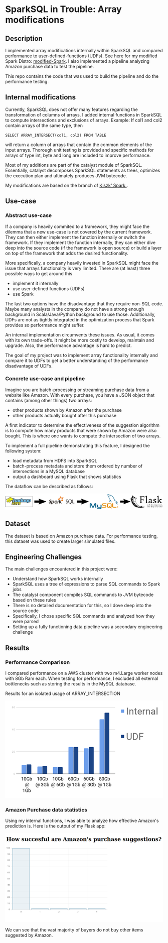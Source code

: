 # SparkSQL in Trouble: Array modifications


## Description
I implemented array modifications internally within SparkSQL and compared performance to
user-defined-functions (UDFs).
See here for my modified Spark Distro: [modified-Spark](https://github.com/bastihaase/spark).
I also implemented a pipeline analyzing Amazon purchase data to test the pipeline.


This repo contains the code that was used to build the pipeline and do the performance testing.

## Internal modifications

Currently, SparkSQL does not offer many features regarding
the transformation of columns of arrays.
I added internal functions in SparkSQL to compute
intersections and exclusions of arrays.
Example:
If col1 and col2 contain arrays of the same type, then

    SELECT ARRAY_INTERSECT(col1, col2) FROM TABLE

will return a column of arrays that contain the common elements of
the input arrays. Thorough unit testing is
provided and specific methods for arrays of type int, byte and long are
included to improve performance.

Most of my additions are part of the catalyst module of SparkSQL.
Essentially, catalyst decomposes SparkSQL statements as trees, optimizes
the execution plan and ultimately produces JVM bytecode.


My modifications are based on the branch of [Kiszk' Spark.](https://github.com/kiszk/spark).

## Use-case

### Abstract use-case

If a company is heavily commited to a framework, they might face the dilemma
that a new use-case is not covered by the current framework. They can then
either implement the function internally or switch the framework. If they
implement the function internally, they can either dive deep into the source code
(if the framework is open source) or build a layer on top of the framework that
adds the desired functionality.

More specifically, a company heavily invested in SparkSQL might face the issue
that arrays functionality is very limited. There are (at least) three possible ways
to get around this

- implement it internally
- use user-defined functions (UDFs)
- use Spark

The last two options have the disadvantage that they require non-SQL code. Maybe
many analysts in the company do not have a strong enough background in
Scala/Java/Python background to use those. Additionally, UDFs are not as tightly
integrated in the optimization process that Spark provides so performance might
suffer.

An internal implementation circumvents these issues. As usual, it comes with its
own trade-offs. It might be more costly to develop, maintain and upgrade.
Also, the performance advantage is hard to predict.

The goal of my project was to implement array functionality internally and
compare it to UDFs to get a better understanding of the performance disadvantage
of UDFs.

### Concrete use-case and pipeline

Imagine you are batch-processing or streaming purchase data from a website like Amazon.
With every purchase, you have a JSON object that contains (among other things)
two arrays:

- other products shown by Amazon  after the purchase
- other products actually bought after this purchase

A first indicator to determine the effectiveness of the suggestion algorithm is
to compute how many products that were shown by Amazon were also bought.
This is where one wants to compute the intersection of two arrays.

To implement a full pipeline demonstrating this feature, I designed
the following system:

- load metadata from HDFS into SparkSQL
- batch-process metadata and store them ordered by number of intersections in a MySQL database
- output a dashboard using Flask that shows statistics

The dataflow can be described as follows:

![image](images/tech.png "Tech-stack")


## Dataset

The dataset is based on Amazon purchase data. For performance testing,
this dataset was used to create larger simulated files.

## Engineering Challenges

The main challenges encountered in this project were:

- Understand how SparkSQL works internally
- SparkSQL uses a tree of expressions to parse SQL commands to Spark jobs
- The catalyst component compiles SQL commands to JVM bytecode based on these rules
- There is no detailed documentation for this, so I dove deep into the source code
- Specifically, I chose specific SQL commands and analyzed how they were parsed
- Setting up a fully functioning data pipeline was a secondary engineering challenge


## Results

### Performance Comparison

 I compared performance on a AWS cluster with two m4.Large worker nodes with 8Gb Ram each.
 When testing for performance, I excluded all external bottlenecks such as storing the
 results in the MySQL database.

 Results for an isolated usage of
     ARRAY_INTERSECTION

![image](images/results.png)

 ### Amazon Purchase data statistics

 Using my internal functions, I was able to analyze how effective Amazon's prediction is.
 Here is the output of my Flask app:

![image](images/app.png "Tech-stack")

We can see that the vast majority of buyers do not buy other items suggested by Amazon.
